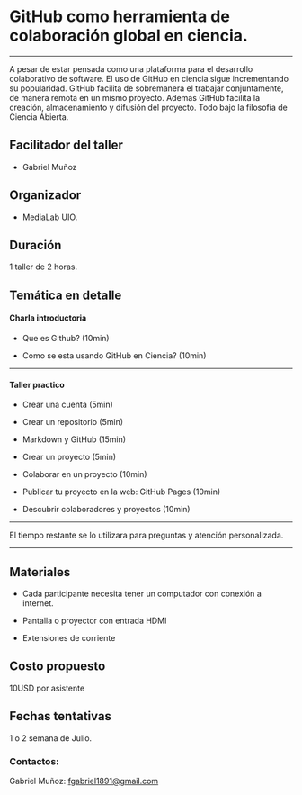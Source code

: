
# GitHub como herramienta de colaboración global en ciencia. 

____

A pesar de estar pensada como una plataforma para el desarrollo colaborativo de software. El uso de GitHub en ciencia sigue incrementando su popularidad. GitHub facilita de sobremanera el trabajar conjuntamente, de manera remota en un mismo proyecto. Ademas GitHub facilita la creación, almacenamiento y difusión del proyecto. Todo bajo la filosofía de Ciencia Abierta.   

## Facilitador del taller

- Gabriel Muñoz 

## Organizador

- MediaLab UIO. 

## Duración 

1 taller de 2 horas. 

## Temática en detalle 

#### Charla introductoria 

- Que es Github? (10min)

- Como se esta usando GitHub en Ciencia? (10min)

------

#### Taller practico 

- Crear una cuenta (5min) 

- Crear un repositorio (5min) 

- Markdown y GitHub (15min)

- Crear un proyecto (5min)

- Colaborar en un proyecto (10min)

- Publicar tu proyecto en la web: GitHub Pages (10min) 

- Descubrir colaboradores y proyectos (10min)

----- 

El tiempo restante se lo utilizara para preguntas y atención personalizada. 

----- 

## Materiales 

- Cada participante necesita tener un computador con conexión a internet. 

- Pantalla o proyector con entrada HDMI 

- Extensiones de corriente 

## Costo propuesto 

10USD por asistente 

## Fechas tentativas 

1 o 2 semana de Julio. 

### Contactos: 

Gabriel Muñoz: fgabriel1891@gmail.com





